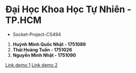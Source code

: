 # Đại Học Khoa Học Tự Nhiên - TP.HCM
- Socket-Project-CS494

1. **Huỳnh Minh Quốc Nhật - 1751089**
2. **Thái Hoàng Tuấn - 1751026**
3. **Nguyễn Minh Nhật - 1751090**

[Link demo 1](https://www.loom.com/share/fdf2b4108952438d88c9215306e15299)
[Link demo 2](https://www.loom.com/share/6e438b3e702b4e05983d497600159d4e)
